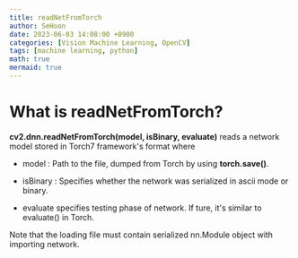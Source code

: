 ```yaml
---
title: readNetFromTorch
author: SeHoon
date: 2023-06-03 14:08:00 +0900
categories: [Vision Machine Learning, OpenCV]
tags: [machine learning, python]
math: true
mermaid: true
---
```


# What is readNetFromTorch?

**cv2.dnn.readNetFromTorch(model, isBinary, evaluate)** reads a network model stored in Torch7 framework's format where<br>

+ model : Path to the file, dumped from Torch by using **torch.save()**.

+ isBinary : Specifies whether the network was serialized in ascii mode or binary.

+ evaluate specifies testing phase of network. If ture, it's similar to evaluate() in Torch.

Note that the loading file must contain serialized nn.Module object with importing network.
